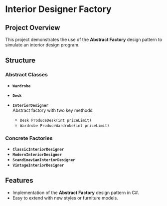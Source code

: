 # Interior Designer Factory

## Project Overview

This project demonstrates the use of the **Abstract Factory** design pattern to simulate an interior design program.

## Structure

### Abstract Classes

- **`Wardrobe`**  

- **`Desk`**  

- **`InteriorDesigner`**  
  Abstract factory with two key methods:
  - `Desk ProduceDesk(int priceLimit)`
  - `Wardrobe ProduceWardrobe(int priceLimit)`

### Concrete Factories

- **`ClassicInteriorDesigner`**
- **`ModernInteriorDesigner`**
- **`ScandinavianInteriorDesigner`**
- **`VintageInteriorDesigner`**

## Features

- Implementation of the **Abstract Factory** design pattern in C#.
- Easy to extend with new styles or furniture models.

